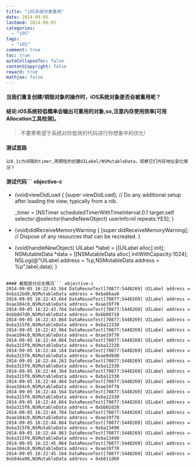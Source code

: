 ```yaml
---
title: "iOS系统对象重用"
date: 2014-09-05
lastmod: 2014-09-05
categories:
  - "iOS"
tags:
  - "iOS"
comment: true
toc: true
autoCollapseToc: false
contentCopyright: false
reward: true
mathjax: false
---
```


#### 当我们重复创建/销毁对象的操作时，iOS系统对象是否会被重用呢？

#### 结论:iOS系统较低概率会输出可重用的对象,so,注意内存使用效率[可用Allocation工具检测]。
>不要寄希望于系统对你低效的代码进行你想象中的优化!

#### 测试思路
    以0.1s为间隔的timer,周期性的创建UILabel/NSMutableData，观察它们内存地址变化情况？
    
#### 测试代码``` objective-c

- (void)viewDidLoad {
    [super viewDidLoad];
    // Do any additional setup after loading the view, typically from a nib.
    
    _timer = [NSTimer scheduledTimerWithTimeInterval:0.1 target:self selector:@selector(handleNewObject) userInfo:nil repeats:YES];
}

- (void)didReceiveMemoryWarning {
    [super didReceiveMemoryWarning];
    // Dispose of any resources that can be recreated.
}

- (void)handleNewObject{
    UILabel *label = [[UILabel alloc] init];
    NSMutableData *data = [[NSMutableData alloc] initWithCapacity:1024];
    NSLog(@"UILabel address = %p,NSMutableData address = %p",label,data);
}

```    

#### 截取部分日志情况``` objective-c
2014-09-05 16:22:43.564 DataReuseTest[70877:5448269] UILabel address = 0xba12bd0,NSMutableData address = 0xba06aa0
2014-09-05 16:22:43.664 DataReuseTest[70877:5448269] UILabel address = 0xae104c0,NSMutableData address = 0xae19f70
2014-09-05 16:22:43.764 DataReuseTest[70877:5448269] UILabel address = 0xbb0d7d0,NSMutableData address = 0xbb08710
2014-09-05 16:22:43.864 DataReuseTest[70877:5448269] UILabel address = 0xba315f0,NSMutableData address = 0xba12330
2014-09-05 16:22:43.964 DataReuseTest[70877:5448269] UILabel address = 0xae104c0,NSMutableData address = 0xae19f70
2014-09-05 16:22:44.064 DataReuseTest[70877:5448269] UILabel address = 0xba315f0,NSMutableData address = 0xba12330
2014-09-05 16:22:44.164 DataReuseTest[70877:5448269] UILabel address = 0xba315f0,NSMutableData address = 0xae0d9d0
2014-09-05 16:22:44.263 DataReuseTest[70877:5448269] UILabel address = 0xba315f0,NSMutableData address = 0xba12330
2014-09-05 16:22:44.364 DataReuseTest[70877:5448269] UILabel address = 0xba315f0,NSMutableData address = 0xba12330
2014-09-05 16:22:44.464 DataReuseTest[70877:5448269] UILabel address = 0xae104c0,NSMutableData address = 0xae19f70
2014-09-05 16:22:44.564 DataReuseTest[70877:5448269] UILabel address = 0xba315f0,NSMutableData address = 0xba12330
2014-09-05 16:22:44.664 DataReuseTest[70877:5448269] UILabel address = 0xba315f0,NSMutableData address = 0xbb02d20
2014-09-05 16:22:44.764 DataReuseTest[70877:5448269] UILabel address = 0xae104c0,NSMutableData address = 0xae19f70
2014-09-05 16:22:44.864 DataReuseTest[70877:5448269] UILabel address = 0xba315f0,NSMutableData address = 0xba13490
2014-09-05 16:22:44.963 DataReuseTest[70877:5448269] UILabel address = 0xba315f0,NSMutableData address = 0xba13490
2014-09-05 16:22:45.064 DataReuseTest[70877:5448269] UILabel address = 0xae104c0,NSMutableData address = 0xae19f70
2014-09-05 16:22:45.164 DataReuseTest[70877:5448269] UILabel address = 0xb84ea90,NSMutableData address = 0xb811d60

``` 
